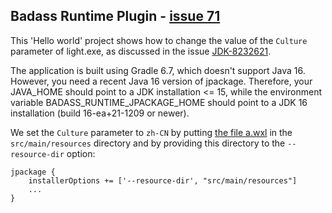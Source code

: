 ## Badass Runtime Plugin - [issue 71](https://github.com/beryx/badass-runtime-plugin/issues/71#issuecomment-707833927) ##

This 'Hello world' project shows how to change the value of the `Culture` parameter of light.exe, as discussed in the issue [JDK-8232621](https://bugs.openjdk.java.net/browse/JDK-8232621?focusedCommentId=14361347&page=com.atlassian.jira.plugin.system.issuetabpanels%3Acomment-tabpanel#comment-14361347).

The application is built using Gradle 6.7, which doesn't support Java 16.
However, you need a recent Java 16 version of jpackage.
Therefore, your JAVA_HOME should point to a JDK installation <= 15, while the environment variable BADASS_RUNTIME_JPACKAGE_HOME should point to a JDK 16 installation (build 16-ea+21-1209 or newer).

We set the `Culture` parameter to `zh-CN` by putting [the file a.wxl](https://github.com/beryx-gist/badass-runtime-issue-71/blob/master/src/main/resources/a.wxl) in the `src/main/resources` directory and by providing this directory to the `--resource-dir` option:
```
jpackage {
    installerOptions += ['--resource-dir', "src/main/resources"]
    ...
}
```
